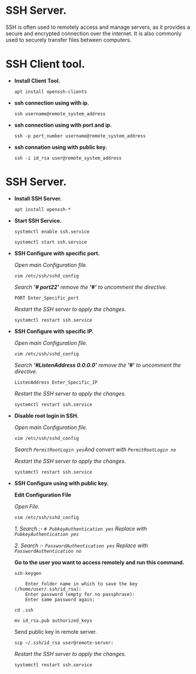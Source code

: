 # SSH Server.
SSH is often used to remotely access and manage servers, as it provides a secure and encrypted connection over the internet. It is also commonly used to securely transfer files between computers.

# SSH Client tool.

-   **Install Client Tool.**
    ```
    apt install openssh-clients
    ```
-   **ssh connection using with ip.**
    ```
    ssh username@remote_system_address
    ```
-   **ssh connection using with port and ip.**
    ```
    ssh -p port_number username@remote_system_address
    ```
-   **ssh connation using with public key.**
    ```
    ssh -i id_rsa user@remote_system_address
    ```
# SSH Server.

-   **Install SSH Server.**
    ```
    apt install openssh-*
    ```
-   **Start SSH Service.**
    ```
    systemctl enable ssh.service
    ```
    ```
    systemctl start ssh.service
    ```
    
-   **SSH Configure with specific port.**

    *Open main Configuration file.*
    ```
    vim /etc/ssh/sshd_config
    ```
    *Search **'# port22'** remove the **'#'** to uncomment the directive.*
    ```
    PORT Enter_Specific_port
    ```
    *Restart the SSH server to apply the changes.*
    ```
    systemctl restart ssh.service
    ```
-   **SSH Configure with specific IP.**

    *Open main Configuration file.*
    ```
    vim /etc/ssh/sshd_config
    ```
    *Search **'#ListenAddress 0.0.0.0'** remove the **'#'** to uncomment the directive.*
    ```
    ListenAddress Enter_Specific_IP
    ```
    *Restart the SSH server to apply the changes.*
    ```
    systemctl restart ssh.service
    ```
-   **Disable root login in SSH.**

    *Open main Configuration file.*
    ```
    vim /etc/ssh/sshd_config
    ```
    *Search ```PermitRootLogin yes```And convert with ```PermitRootLogin no```*
    
    *Restart the SSH server to apply the changes.*
    ```
    systemctl restart ssh.service
    ```
-   **SSH Configure using with public key.**
    
    **Edit Configuration File**

    *Open File.*
    ```
    vim /etc/ssh/sshd_config
    ```

    *1. Search :- ```# PubkeyAuthentication yes``` Replace with ```PubkeyAuthentication yes```*
    
    *2. Search :- ```PasswordAuthentication yes``` Replace with ```PasswordAuthentication no```*

    **Go to the user you want to access remotely and run this command.**
    ```
    ssh-keygen
    ```
            Enter folder name in which to save the key (/home/user/.ssh/id_rsa):
            Enter password (empty for no passphrase):
            Enter same password again:
    ```
    cd .ssh
    ```
    ```
    mv id_rsa.pub authorized_keys
    ```
    Send public key in remote server.
    ```
    scp ~/.ssh/id_rsa user@remote-server:
    ```
    *Restart the SSH server to apply the changes.*
    ```
    systemctl restart ssh.service
    ```
